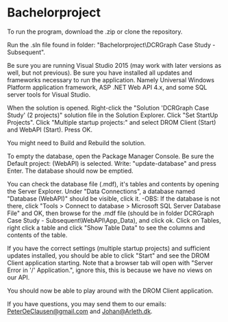 # Bachelorproject

To run the program, download the .zip or clone the repository.

Run the .sln file found in folder: "Bachelorproject\DCRGraph Case Study - Subsequent".

Be sure you are running Visual Studio 2015 (may work with later versions as well, but not previous).
Be sure you have installed all updates and frameworks necessary to run the application. Namely Universal Windows Platform application framework, ASP .NET Web API 4.x, and some SQL server tools for Visual Studio.

When the solution is opened. Right-click the "Solution 'DCRGraph Case Study' (2 projects)" solution file in the Solution Explorer.
Click "Set StartUp Projects".
Click "Multiple startup projects:" and select DROM Client (Start) and WebAPI (Start).
Press OK.

You might need to Build and Rebuild the solution.

To empty the database, open the Package Manager Console.
Be sure the Default project: (WebAPI) is selected.
Write: "update-database" and press Enter.
The database should now be emptied.

You can check the database file (.mdf), it's tables and contents by opening the Server Explorer.
Under "Data Connections", a database named "Database (WebAPI)" should be visible, click it.
-OBS: If the database is not there, click "Tools > Connect to database > Microsoft SQL Server Database File" and OK, then browse for the .mdf file (should be in folder DCRGraph Case Study - Subsequent\WebAPI\App_Data), and click ok.
Click on Tables, right click a table and click "Show Table Data" to see the columns and contents of the table.

If you have the correct settings (multiple startup projects) and sufficient updates installed, you should be able to click "Start" and see the DROM Client application starting. Note that a browser tab will open with "Server Error in '/' Application.", ignore this, this is because we have no views on our API.

You should now be able to play around with the DROM Client application.

If you have questions, you may send them to our emails: PeterOeClausen@gmail.com and Johan@Arleth.dk.
